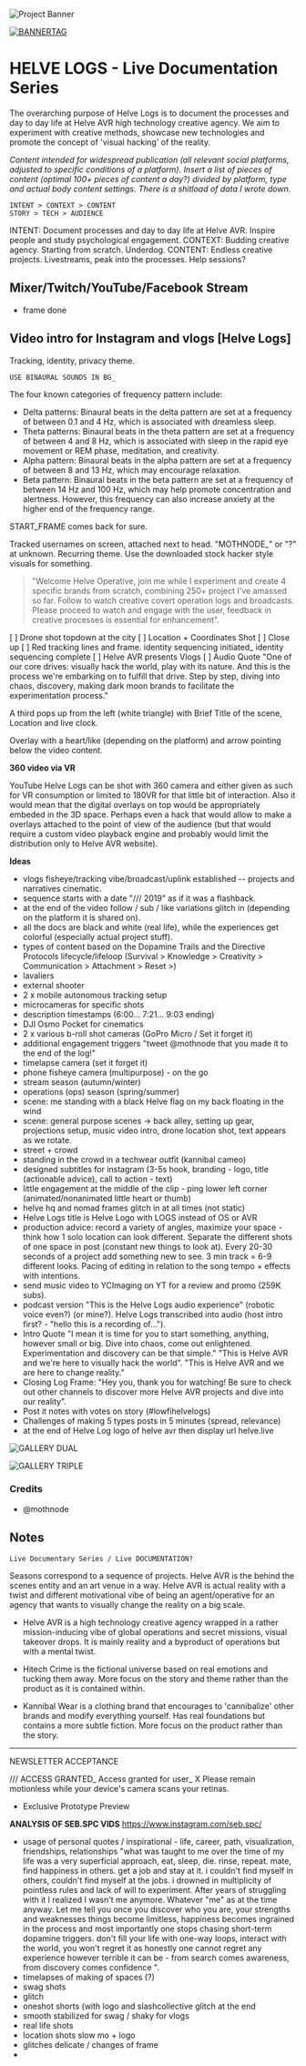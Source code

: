 ![Project Banner](/mixer-offline.png)

[![BANNERTAG](/assets/readme_visuals/helve-banner.png)](http://helve.live)

<a name="intro"></a> 
# HELVE LOGS - Live Documentation Series
The overarching purpose of Helve Logs is to document the processes and day to day life at Helve AVR high technology creative agency. We aim to experiment with creative methods, showcase new technologies and promote the concept of 'visual hacking' of the reality.

*Content intended for widespread publication (all relevant social platforms, adjusted to specific conditions of a platform). Insert a list of pieces of content (optimal 100+ pieces of content a day?) divided by platform, type and actual body content settings. There is a shitload of data I wrote down.*
```
INTENT > CONTEXT > CONTENT
STORY > TECH > AUDIENCE
```
INTENT: Document processes and day to day life at Helve AVR. Inspire people and study psychological engagement.
CONTEXT: Budding creative agency. Starting from scratch. Underdog.
CONTENT: Endless creative projects. Livestreams, peak into the processes. Help sessions?

## Mixer/Twitch/YouTube/Facebook Stream

- frame done

## Video intro for Instagram and vlogs [Helve Logs]
Tracking, identity, privacy theme.
```
USE BINAURAL SOUNDS IN BG_
```
The four known categories of frequency pattern include:
- Delta patterns: Binaural beats in the delta pattern are set at a frequency of between 0.1 and 4 Hz, which is associated with dreamless sleep.
- Theta patterns: Binaural beats in the theta pattern are set at a frequency of between 4 and 8 Hz, which is associated with sleep in the rapid eye movement or REM phase, meditation, and creativity.
- Alpha pattern: Binaural beats in the alpha pattern are set at a frequency of between 8 and 13 Hz, which may encourage relaxation.
- Beta pattern: Binaural beats in the beta pattern are set at a frequency of between 14 Hz and 100 Hz, which may help promote concentration and alertness. However, this frequency can also increase anxiety at the higher end of the frequency range.

START_FRAME comes back for sure.

Tracked usernames on screen, attached next to head. "MOTHNODE_" or "?" at unknown. Recurring theme.
Use the downloaded stock hacker style visuals for something.

> "Welcome Helve Operative, join me while I experiment and create 4 specific brands from scratch, combining 250+ project I've amassed so far. Follow to watch creative covert operation logs and broadcasts. Please proceed to watch and engage with the user, feedback in creative processes is essential for enhancement".

[ ] Drone shot topdown at the city
[ ] Location + Coordinates Shot
[ ] Close up
[ ] Red tracking lines and frame.
identity sequencing initiated_
identity sequencing complete
[ ] Helve AVR presents Vlogs
[ ] Audio Quote "One of our core drives: visually hack the world, play with its nature. And this is the process we're embarking on to fulfill that drive. Step by step, diving into chaos, discovery, making dark moon brands to facilitate the experimentation process."

A third pops up from the left (white triangle) with Brief Title of the scene, Location and live clock.

Overlay with a heart/like (depending on the platform) and arrow pointing below the video content.

**360 video via VR**

YouTube Helve Logs can be shot with 360 camera and either given as such for VR consumption or limited to 180VR for that little bit of interaction. Also it would mean that the digital overlays on top would be appropriately embeded in the 3D space. Perhaps even a hack that would allow to make a overlays attached to the point of view of the audience (but that would require a custom video playback engine and probably would limit the distribution only to Helve AVR website).

**Ideas**
- vlogs fisheye/tracking vibe/broadcast/uplink established -- projects and narratives cinematic.
- sequence starts with a date "/// 2019" as if it was a flashback.
- at the end of the video follow / sub / like variations glitch in (depending on the platform it is shared on).
- all the docs are black and white (real life), while the experiences get colorful (especially actual project stuff).
- types of content based on the Dopamine Trails and the Directive Protocols lifecycle/lifeloop (Survival > Knowledge > Creativity > Communication > Attachment > Reset >)
- lavaliers
- external shooter
- 2 x mobile autonomous tracking setup
- microcameras for specific shots
- description timestamps (6:00... 7:21... 9:03 ending)
- DJI Osmo Pocket for cinematics
- 2 x various b-roll shot cameras (GoPro Micro / Set it forget it)
- additional engagement triggers "tweet @mothnode that you made it to the end of the log!"
- timelapse camera (set it forget it)
- phone fisheye camera (multipurpose) - on the go
- stream season (autumn/winter)
- operations (ops) season (spring/summer)
- scene: me standing with a black Helve flag on my back floating in the wind
- scene: general purpose scenes -> back alley, setting up gear, projections setup, music video intro, drone location shot, text appears as we rotate.
- street + crowd
- standing in the crowd in a techwear outfit (kannibal cameo)
- designed subtitles for instagram (3-5s hook, branding - logo, title (actionable advice), call to action - text)
- little engagement at the middle of the clip - ping lower left corner (animated/nonanimated little heart or thumb)
- helve hq and nomad frames glitch in at all times (not static)
- Helve Logs title is Helve Logo with LOGS instead of OS or AVR
- production advice: record a variety of angles, maximize your space - think how 1 solo location can look different. Separate the different shots of one space in post (constant new things to look at). Every 20-30 seconds of a project add something new to see. 3 min track = 6-9 different looks. Pacing of editing in relation to the song tempo + effects with intentions.
- send music video to YCImaging on YT for a review and promo (259K subs).
- podcast version "This is the Helve Logs audio experience" (robotic voice even?) (or mine?). Helve Logs transcribed into audio (host intro first? - "hello this is a recording of...").
- Intro Quote "I mean it is time for you to start something, anything, however small or big. Dive into chaos, come out enlightened. Experimentation and discovery can be that simple." "This is Helve AVR and we're here to visually hack the world". "This is Helve AVR and we are here to change reality."
- Closing Log Frame: "Hey you, thank you for watching! Be sure to check out other channels to discover more Helve AVR projects and dive into our reality". 
- Post it notes with votes on story (#lowfihelvelogs)
- Challenges of making 5 types posts in 5 minutes (spread, relevance)
- at the end of Helve Log logo of helve avr then display url helve.live

![GALLERY DUAL](/assets/readme_visuals/vaco-dual-gallery.png)

![GALLERY TRIPLE](/assets/readme_visuals/vaco-triple-gallery.png)

<a name="credits"></a>
### Credits
+ @mothnode

## Notes
```
Live Documentary Series / Live DOCUMENTATION?
```
Seasons correspond to a sequence of projects. Helve AVR is the behind the scenes entity and an art venue in a way. Helve AVR is actual reality with a twist and different motivational vibe of being an agent/operative for an agency that wants to visually change the reality on a big scale.

- Helve AVR is a high technology creative agency wrapped in a rather mission-inducing vibe of global operations and secret missions, visual takeover drops. It is mainly reality and a byproduct of operations but with a mental twist.

- Hitech Crime is the fictional universe based on real emotions and tucking them away. More focus on the story and theme rather than the product as it is contained within.

- Kannibal Wear is a clothing brand that encourages to 'cannibalize' other brands and modify everything yourself. Has real foundations but contains a more subtle fiction. More focus on the product rather than the story. 

---

NEWSLETTER ACCEPTANCE

/// ACCESS GRANTED_
Access granted for user_ X
Please remain motionless while your device's camera scans your retinas.

- Exclusive Prototype Preview

**ANALYSIS OF SEB.SPC VIDS**
https://www.instagram.com/seb.spc/
- usage of personal quotes / inspirational - life, career, path, visualization, friendships, relationships
"what was taught to me over the time of my life was a very superficial approach, eat, sleep, die. rinse, repeat. mate, find happiness in others. get a job and stay at it. i couldn't find myself in others, couldn't find myself at the jobs. i drowned in multiplicity of pointless rules and lack of will to experiment. After years of struggling with it I realized I wasn't me anymore. Whatever "me" as at the time anyway. Let me tell you once you discover who you are, your strengths and weaknesses things become limitless, happiness becomes ingrained in the process and most importantly one stops chasing short-term dopamine triggers. don't fill your life with one-way loops, interact with the world, you won't regret it as honestly one cannot regret any experience however terrible it can be - from search comes awareness, from discovery comes confidence ".
- timelapses of making of spaces (?)
- swag shots
- glitch
- oneshot shorts (with logo and slashcollective glitch at the end
- smooth stabilized for swag / shaky for vlogs
- real life shots
- location shots slow mo + logo
- glitches delicate / changes of frame
-
